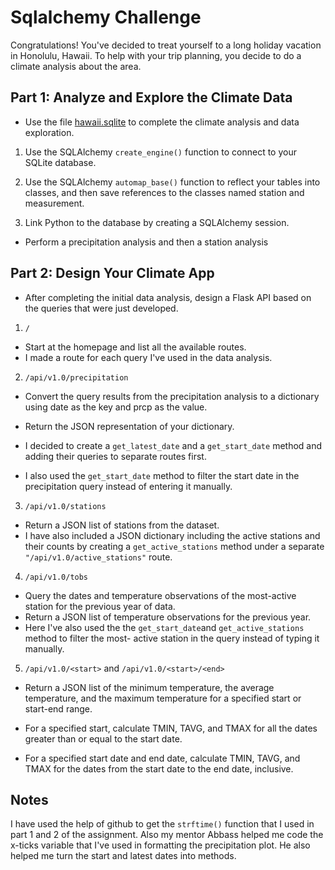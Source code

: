 # Sqlalchemy Challenge

Congratulations! You've decided to treat yourself to a long holiday vacation in Honolulu, Hawaii. To help with your trip planning, you decide to do a climate analysis about the area.

## Part 1: Analyze and Explore the Climate Data
- Use the file [hawaii.sqlite](https://github.com/larabrry/sqlalchemy-challenge/blob/main/Resources/hawaii.sqlite) to complete the climate analysis and data exploration.
1. Use the SQLAlchemy ```create_engine()``` function to connect to your SQLite database.

2. Use the SQLAlchemy ```automap_base()``` function to reflect your tables into classes, and then save references to the classes named station and measurement.

3. Link Python to the database by creating a SQLAlchemy session.

- Perform a precipitation analysis and then a station analysis

## Part 2: Design Your Climate App

- After completing the initial data analysis, design a Flask API based on the queries that were just developed.

1. ``/``

- Start at the homepage and list all the available routes.
- I made a route for each query I've used in the data analysis.
2. ```/api/v1.0/precipitation```

- Convert the query results from the precipitation analysis to a dictionary using date as the key and prcp as the value.

- Return the JSON representation of your dictionary.

 - I decided to create a ```get_latest_date``` and a ```get_start_date``` method and adding their queries to separate routes first. 
- I also used the ```get_start_date``` method to filter the start date in the precipitation query instead of entering it manually. 

3. ```/api/v1.0/stations```

- Return a JSON list of stations from the dataset.
- I have also included a JSON dictionary including the active stations and their counts by creating a ```get_active_stations``` method under a separate ```"/api/v1.0/active_stations"``` route. 

4. ```/api/v1.0/tobs```

- Query the dates and temperature observations of the most-active station for the previous year of data.
- Return a JSON list of temperature observations for the previous year.
- Here I've also used the the ```get_start_date```and  ```get_active_stations``` method to filter the most- active station in the query instead of typing it manually. 

5. ```/api/v1.0/<start>``` and ```/api/v1.0/<start>/<end>```

- Return a JSON list of the minimum temperature, the average temperature, and the maximum temperature for a specified start or start-end range.

- For a specified start, calculate TMIN, TAVG, and TMAX for all the dates greater than or equal to the start date.

- For a specified start date and end date, calculate TMIN, TAVG, and TMAX for the dates from the start date to the end date, inclusive.


## Notes

I have used the help of github to get the ```strftime()``` function that I used in part 1 and 2 of the assignment. 
Also my mentor Abbass helped me code the x-ticks variable that I've used in formatting the precipitation plot. He also helped me turn the start and latest dates into methods.
